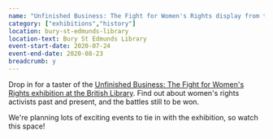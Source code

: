```yaml
---
name: "Unfinished Business: The Fight for Women's Rights display from the British Library Living Knowledge Network"
category: ["exhibitions","history"]
location: bury-st-edmunds-library
location-text: Bury St Edmunds Library
event-start-date: 2020-07-24
event-end-date: 2020-08-23
breadcrumb: y
---
```


Drop in for a taster of the [Unfinished Business: The Fight for Women's Rights exhibition at the British Library](https://www.bl.uk/events/unfinished-business). Find out about women's rights activists past and present, and the battles still to be won.

We're planning lots of exciting events to tie in with the exhibition, so watch this space!
